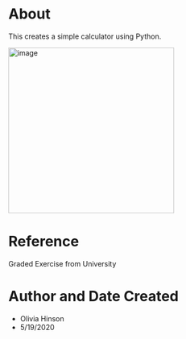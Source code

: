 # About
This creates a simple calculator using Python. 

<img width="329" alt="image" src="https://github.com/ohinson01/Calculator/assets/69820358/02aec420-def2-403d-b299-eec9c2bae003">

# Reference
Graded Exercise from University

# Author and Date Created
- Olivia Hinson
- 5/19/2020
